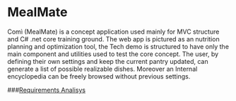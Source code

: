 # MealMate
Comì (MealMate) is a concept application used mainly for MVC structure and C# .net core training ground. The web app is pictured as an nutrition planning and optimization tool, the Tech demo is structured to have only the main component and utilities used to test the core concept.
The user, by defining  their own settings and keep the current pantry updated, can generate a list of possible realizable dishes. Moreover an Internal encyclopedia can be freely browsed without previous settings.

###[Requirements Analisys](https://drive.google.com/file/d/1AW5reY7tdMIvU-VGIVfl-FHbhn2WkNB_/view?usp=sharing)
